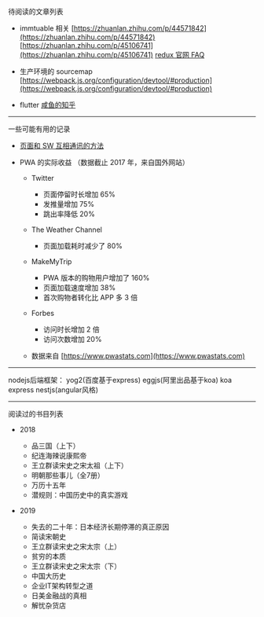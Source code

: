 待阅读的文章列表

* immtuable 相关
  [https://zhuanlan.zhihu.com/p/44571842](https://zhuanlan.zhihu.com/p/44571842)
  [https://zhuanlan.zhihu.com/p/45106741](https://zhuanlan.zhihu.com/p/45106741)
  [redux 官网 FAQ](https://redux.js.org/faq/immutabledata#why-is-immutability-required-by-redux)

* 生产环境的 sourcemap
  [https://webpack.js.org/configuration/devtool/#production](https://webpack.js.org/configuration/devtool/#production)

* flutter
  [咸鱼的知乎](https://www.zhihu.com/collection/253384895)

------

一些可能有用的记录

* [页面和 SW 互相通讯的方法](http://craig-russell.co.uk/2016/01/29/service-worker-messaging.html#.W-KTZtUzbRY)

* PWA 的实际收益 （数据截止 2017 年，来自国外网站）
    * Twitter
        * 页面停留时长增加 65%
        * 发推量增加 75%
        * 跳出率降低 20%

    * The Weather Channel
        * 页面加载耗时减少了 80%

    * MakeMyTrip
        * PWA 版本的购物用户增加了 160%
        * 页面加载速度增加 38%
        * 首次购物者转化比 APP 多 3 倍

    * Forbes
        * 访问时长增加 2 倍
        * 访问次数增加 20%

    * 数据来自 [https://www.pwastats.com](https://www.pwastats.com)

------

nodejs后端框架：
yog2(百度基于express)
eggjs(阿里出品基于koa)
koa
express
nestjs(angular风格)

------

阅读过的书目列表

* 2018
    * 品三国（上下）
    * 纪连海辣说康熙帝
    * 王立群读宋史之宋太祖（上下）
    * 明朝那些事儿（全7册）
    * 万历十五年
    * 潜规则：中国历史中的真实游戏

* 2019
    * 失去的二十年：日本经济长期停滞的真正原因
    * 简读宋朝史
    * 王立群读宋史之宋太宗（上）
    * 贫穷的本质
    * 王立群读宋史之宋太宗（下）
    * 中国大历史
    * 企业IT架构转型之道
    * 日美金融战的真相
    * 解忧杂货店
